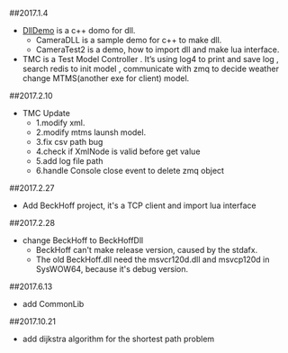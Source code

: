 ##2017.1.4
- [DllDemo](http://blog.csdn.net/forever917/article/details/53780543.) is a c++ domo for dll. 
  - CameraDLL is a sample demo for c++ to make dll.
  - CameraTest2 is a demo, how to import dll and make lua interface.
- TMC is a Test Model Controller . It’s using log4 to print and save log , search redis to init model , communicate with zmq to decide weather change MTMS(another exe for client) model.

##2017.2.10	
- TMC Update
  - 1.modify xml.
  - 2.modify mtms launsh model.
  - 3.fix csv path bug
  - 4.check if XmlNode is valid before get value
  - 5.add log file path
  - 6.handle Console close event to delete zmq object

##2017.2.27
- Add BeckHoff project, it's a TCP client and import lua interface   

##2017.2.28
- change BeckHoff to BeckHoffDll
	- BeckHoff can't make release version, caused by the stdafx.
	- The old BeckHoff.dll need the msvcr120d.dll and msvcp120d in SysWOW64, because it's debug version.  

##2017.6.13
- add CommonLib

##2017.10.21
- add dijkstra algorithm for the shortest path problem